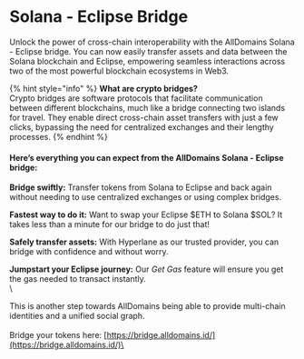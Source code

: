 # Solana - Eclipse Bridge

Unlock the power of cross-chain interoperability with the AllDomains Solana - Eclipse bridge. You can now easily transfer assets and data between the Solana blockchain and Eclipse, empowering seamless interactions across two of the most powerful blockchain ecosystems in Web3.

{% hint style="info" %}
**What are crypto bridges?**\
Crypto bridges are software protocols that facilitate communication between different blockchains, much like a bridge connecting two islands for travel. They enable direct cross-chain asset transfers with just a few clicks, bypassing the need for centralized exchanges and their lengthy processes.
{% endhint %}



#### Here’s everything you can expect from the AllDomains Solana - Eclipse bridge:

**Bridge swiftly:** Transfer tokens from Solana to Eclipse and back again without needing to use centralized exchanges or using complex bridges.

**Fastest way to do it:** Want to swap your Eclipse $ETH to Solana $SOL? It takes less than a minute for our bridge to do just that! &#x20;

**Safely transfer assets:** With Hyperlane as our trusted provider, you can bridge with confidence and without worry.

**Jumpstart your Eclipse journey:** Our _Get Gas_ feature will ensure you get the gas needed to transact instantly.\
\


This is another step towards AllDomains being able to provide multi-chain identities and a unified social graph.\
\
Bridge your tokens here: [https://bridge.alldomains.id/](https://bridge.alldomains.id/)\
